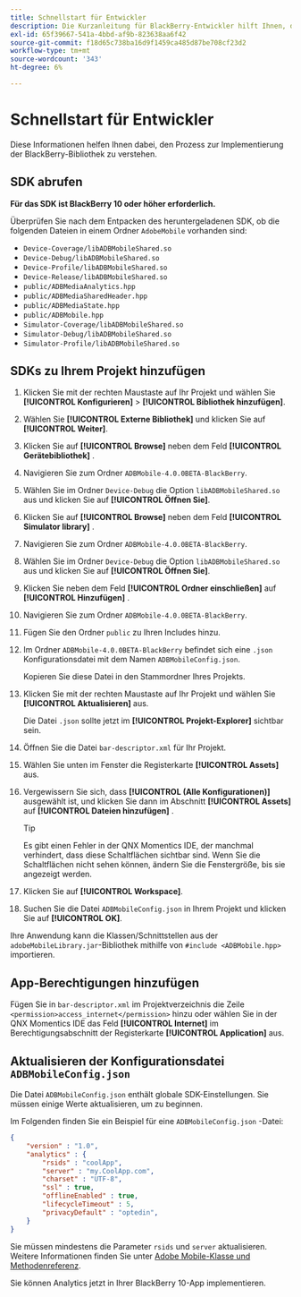 ```yaml
---
title: Schnellstart für Entwickler
description: Die Kurzanleitung für BlackBerry-Entwickler hilft Ihnen, den Prozess zur Implementierung der BlackBerry-Bibliothek für Adobe Mobile Services zu verstehen.
exl-id: 65f39667-541a-4bbd-af9b-823638aa6f42
source-git-commit: f18d65c738ba16d9f1459ca485d87be708cf23d2
workflow-type: tm+mt
source-wordcount: '343'
ht-degree: 6%

---
```


# Schnellstart für Entwickler

Diese Informationen helfen Ihnen dabei, den Prozess zur Implementierung der BlackBerry-Bibliothek zu verstehen.

## SDK abrufen  

**Für das SDK ist BlackBerry 10 oder höher erforderlich.**

Überprüfen Sie nach dem Entpacken des heruntergeladenen SDK, ob die folgenden Dateien in einem Ordner `AdobeMobile` vorhanden sind:

* `Device-Coverage/libADBMobileShared.so`
* `Device-Debug/libADBMobileShared.so`
* `Device-Profile/libADBMobileShared.so`
* `Device-Release/libADBMobileShared.so`
* `public/ADBMediaAnalytics.hpp`
* `public/ADBMediaSharedHeader.hpp`
* `public/ADBMediaState.hpp`
* `public/ADBMobile.hpp`
* `Simulator-Coverage/libADBMobileShared.so`
* `Simulator-Debug/libADBMobileShared.so`
* `Simulator-Profile/libADBMobileShared.so`

## SDKs zu Ihrem Projekt hinzufügen

1. Klicken Sie mit der rechten Maustaste auf Ihr Projekt und wählen Sie **[!UICONTROL Konfigurieren]** > **[!UICONTROL Bibliothek hinzufügen]**.
1. Wählen Sie **[!UICONTROL Externe Bibliothek]** und klicken Sie auf **[!UICONTROL Weiter]**.
1. Klicken Sie auf **[!UICONTROL Browse]** neben dem Feld **[!UICONTROL Gerätebibliothek]** .
1. Navigieren Sie zum Ordner `ADBMobile-4.0.0BETA-BlackBerry`. 
1. Wählen Sie im Ordner `Device-Debug` die Option `libADBMobileShared.so` aus und klicken Sie auf **[!UICONTROL Öffnen Sie]**.
1. Klicken Sie auf **[!UICONTROL Browse]** neben dem Feld **[!UICONTROL Simulator library]** .
1. Navigieren Sie zum Ordner `ADBMobile-4.0.0BETA-BlackBerry`. 
1. Wählen Sie im Ordner `Device-Debug` die Option `libADBMobileShared.so` aus und klicken Sie auf **[!UICONTROL Öffnen Sie]**.
1. Klicken Sie neben dem Feld **[!UICONTROL Ordner einschließen]** auf **[!UICONTROL Hinzufügen]** .
1. Navigieren Sie zum Ordner `ADBMobile-4.0.0BETA-BlackBerry`. 
1. Fügen Sie den Ordner `public` zu Ihren Includes hinzu.
1. Im Ordner `ADBMobile-4.0.0BETA-BlackBerry` befindet sich eine `.json` Konfigurationsdatei mit dem Namen `ADBMobileConfig.json`.

   Kopieren Sie diese Datei in den Stammordner Ihres Projekts.
1. Klicken Sie mit der rechten Maustaste auf Ihr Projekt und wählen Sie **[!UICONTROL Aktualisieren]** aus.

   Die Datei `.json` sollte jetzt im **[!UICONTROL Projekt-Explorer]** sichtbar sein.
1. Öffnen Sie die Datei `bar-descriptor.xml` für Ihr Projekt.
1. Wählen Sie unten im Fenster die Registerkarte **[!UICONTROL Assets]** aus.
1. Vergewissern Sie sich, dass **[!UICONTROL (Alle Konfigurationen)]** ausgewählt ist, und klicken Sie dann im Abschnitt **[!UICONTROL Assets]** auf **[!UICONTROL Dateien hinzufügen]** .
   >[!TIP]
   >
   >Es gibt einen Fehler in der QNX Momentics IDE, der manchmal verhindert, dass diese Schaltflächen sichtbar sind. Wenn Sie die Schaltflächen nicht sehen können, ändern Sie die Fenstergröße, bis sie angezeigt werden.

1. Klicken Sie auf **[!UICONTROL Workspace]**.
1. Suchen Sie die Datei `ADBMobileConfig.json` in Ihrem Projekt und klicken Sie auf **[!UICONTROL OK]**.

Ihre Anwendung kann die Klassen/Schnittstellen aus der `adobeMobileLibrary.jar`-Bibliothek mithilfe von `#include <ADBMobile.hpp>` importieren.

## App-Berechtigungen hinzufügen

Fügen Sie in `bar-descriptor.xml` im Projektverzeichnis die Zeile `<permission>access_internet</permission>` hinzu oder wählen Sie in der QNX Momentics IDE das Feld **[!UICONTROL Internet]** im Berechtigungsabschnitt der Registerkarte **[!UICONTROL Application]** aus.

## Aktualisieren der Konfigurationsdatei `ADBMobileConfig.json`

Die Datei `ADBMobileConfig.json` enthält globale SDK-Einstellungen. Sie müssen einige Werte aktualisieren, um zu beginnen.

Im Folgenden finden Sie ein Beispiel für eine `ADBMobileConfig.json` -Datei:

```json
{
    "version" : "1.0",
    "analytics" : {
        "rsids" : "coolApp",
        "server" : "my.CoolApp.com",
        "charset" : "UTF-8",
        "ssl" : true,
        "offlineEnabled" : true,
        "lifecycleTimeout" : 5,
        "privacyDefault" : "optedin",
    }
}
```

Sie müssen mindestens die Parameter `rsids` und `server` aktualisieren. Weitere Informationen finden Sie unter [Adobe Mobile-Klasse und Methodenreferenz](/help/blackberry/methods.md).

Sie können Analytics jetzt in Ihrer BlackBerry 10-App implementieren.
